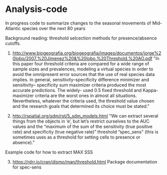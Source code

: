 # Analysis-code
In progress code to summarize changes to the seasonal movements of Mid-Atlantic species over the next 80 years


Background reading: threshold selcection methods for presence/absence cutoffs.

1. http://www.biogeografia.org/biogeografia/images/documentos/jorge%20lobo/2007.%20Jimenez%20&%20lobo.%20Threshold.%20AO.pdf
"In this paper four
threshold criteria are compared for a wide range of sample sizes and prevalences, modeling
a virtual species in order to avoid the omnipresent error sources that the use of real species
data  implies.  In  general,  sensitivity–specificity  difference  minimizer  and  sensitivity–
specificity  sum  maximizer criteria produced  the  most accurate  predictions. The  widely-
used  0.5  fixed  threshold  and  Kappa-maximizer  criteria  are  the  worst  ones  in  almost  all
situations. Nevertheless, whatever the criteria used, the threshold value chosen and the
research goals that determined its choice must be stated."

2. http://rspatial.org/sdm/rst/5_sdm_models.html
"We can extract several things from the objects in ‘e’, but let’s restrict ourselves to the AUC values and the “maximum of the sum of the sensitivity (true positive rate) and specificity (true negative rate)” threshold “spec_sens” (this is sometimes uses as a threshold for setting cells to presence or absence)."

Example code for how to extract MAX SSS

3. https://rdrr.io/cran/dismo/man/threshold.html
Package documentation for spec-sens
